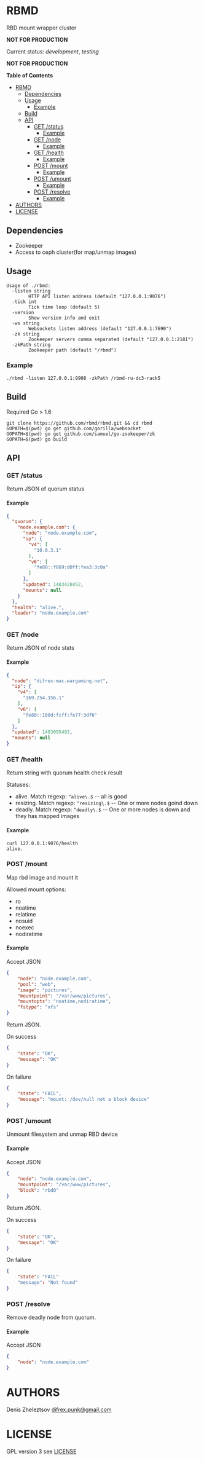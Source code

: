 # RBMD

RBD mount wrapper cluster

**NOT FOR PRODUCTION**

Current status: *development*, *testing*

**NOT FOR PRODUCTION**

<!-- markdown-toc start - Don't edit this section. Run M-x markdown-toc-generate-toc again -->
**Table of Contents**

- [RBMD](#rbmd)
    - [Dependencies](#dependencies)
    - [Usage](#usage)
        - [Example](#example)
    - [Build](#build)
    - [API](#api)
        - [GET /status](#get-status)
            - [Example](#example)
        - [GET /node](#get-node)
            - [Example](#example)
        - [GET /health](#get-health)
            - [Example](#example)
        - [POST /mount](#post-mount)
            - [Example](#example)
        - [POST /umount](#post-umount)
            - [Example](#example)
        - [POST /resolve](#post-resolve)
            - [Example](#example)
- [AUTHORS](#authors)
- [LICENSE](#license)

<!-- markdown-toc end -->


## Dependencies

* Zookeeper
* Access to ceph cluster(for map/unmap images)

## Usage

```
Usage of ./rbmd:
  -listen string
    	HTTP API listen address (default "127.0.0.1:9076")
  -tick int
    	Tick time loop (default 5)
  -version
    	Show version info and exit
  -ws string
    	Websockets listen address (default "127.0.0.1:7690")
  -zk string
    	Zookeeper servers comma separated (default "127.0.0.1:2181")
  -zkPath string
    	Zookeeper path (default "/rbmd")
```

### Example

```./rbmd -listen 127.0.0.1:9908 -zkPath /rbmd-ru-dc3-rack5```

## Build

Required Go > 1.6

```
git clone https://github.com/rbmd/rbmd.git && cd rbmd
GOPATH=$(pwd) go get github.com/gorilla/websocket
GOPATH=$(pwd) go get github.com/samuel/go-zookeeper/zk
GOPATH=$(pwd) go build
```

## API

### GET /status

Return JSON of quorum status

#### Example

```json
{
  "quorum": {
    "node.example.com": {
      "node": "node.example.com",
      "ip": {
        "v4": [
          "10.0.3.1"
        ],
        "v6": [
          "fe80::f869:d0ff:fea3:3c0a"
        ]
      },
      "updated": 1483428452,
      "mounts": null
    }
  },
  "health": "alive.",
  "leader": "node.example.com"
}
```

### GET /node

Return JSON of node stats 

#### Example
```json
{
  "node": "difrex-mac.wargaming.net",
  "ip": {
    "v4": [
      "169.254.156.1"
    ],
    "v6": [
      "fe80::108d:fcff:fe77:3df6"
    ]
  },
  "updated": 1483095493,
  "mounts": null
}
```

### GET /health

Return string with quorum health check result

Statuses:
  * alive. Match regexp: ```^alive\.$``` -- all is good
  * resizing. Match regexp: ```^resizing\.$``` -- One or more nodes goind down
  * deadly. Match regexp: ```^deadly\.$``` -- One or more nodes is down and they has mapped images
  

#### Example
```
curl 127.0.0.1:9076/health
alive.
```

### POST /mount

Map rbd image and mount it

Allowed mount options:
 * ro
 * noatime
 * relatime
 * nosuid
 * noexec
 * nodiratime

#### Example

Accept JSON
```json
{
    "node": "node.example.com",
    "pool": "web",
    "image": "pictures",
    "mountpoint": "/var/www/pictures",
    "mountopts": "noatime,nodiratime",
    "fstype": "xfs"
}
```

Return JSON.

On success
```json
{
    "state": "OK",
    "message": "OK"
}
```

On failure
```json
{
    "state": "FAIL",
    "message": "mount: /dev/null not a block device"
}
```

### POST /umount

Unmount filesystem and unmap RBD device

#### Example
 
Accept JSON
```json
{
    "node": "node.example.com",
    "mountpoint": "/var/www/pictures",
    "block": "rbd0"
}
```

Return JSON.

On success
```json
{
    "state": "OK",
    "message": "OK"
}
```

On failure
```json
{
    "state": "FAIL"
    "message": "Not found"
}
```

### POST /resolve

Remove deadly node from quorum.

#### Example

Accept JSON
```json
{
    "node": "node.example.com"
}
```

# AUTHORS

Denis Zheleztsov <difrex.punk@gmail.com>

# LICENSE

GPL version 3 see [LICENSE](LICENSE)
